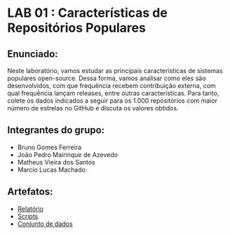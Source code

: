 
# LAB 01 : Características de Repositórios Populares

## Enunciado:

Neste laboratório, vamos estudar as principais características de sistemas populares open-source. Dessa forma, vamos analisar como eles são desenvolvidos, com que frequência recebem contribuição externa, com qual frequência lançam releases, entre outras características. Para tanto, colete os dados indicados a seguir para os 1.000 repositórios com maior número de estrelas no GitHub e discuta os valores obtidos.

## Integrantes do grupo:

* Bruno Gomes Ferreira
* João Pedro Mairinque de Azevedo
* Matheus Vieira dos Santos
* Marcio Lucas Machado

## Artefatos:

* [Relatório](docs/README.md)
* [Scripts](scripts)
* [Conjunto de dados](scripts/dataset)
  
